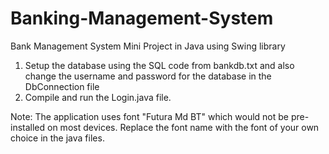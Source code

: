 # Banking-Management-System
Bank Management System Mini Project in Java using Swing library 

1. Setup the database using the SQL code from bankdb.txt and also change the username and password for the database in the DbConnection file
2. Compile and run the Login.java file.

Note: The application uses font "Futura Md BT" which would not be pre-installed on most devices. Replace the font name with the font of your own choice in the java files.
